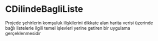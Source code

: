 # CDilindeBagliListe
Projede şehirlerin komşuluk ilişkilerini dikkate alan harita verisi üzerinde bağlı listelerle ilgili temel işlevleri yerine getiren bir uygulama gerçeklenmesidir

